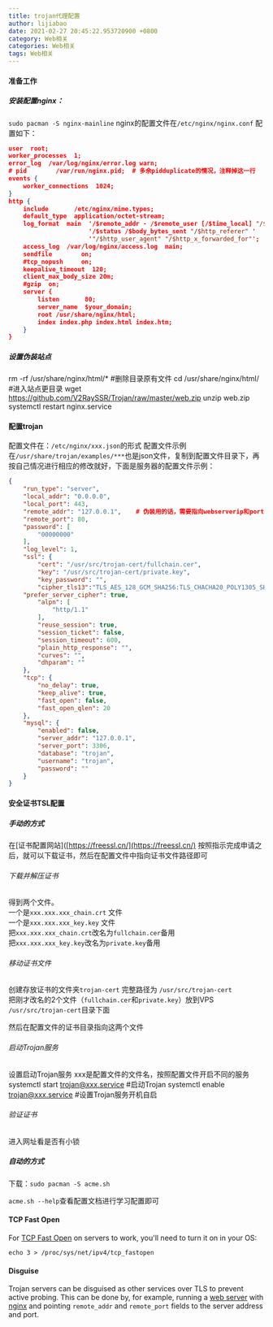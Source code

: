 ```yaml
---
title: trojan代理配置
author: lijiabao
date: 2021-02-27 20:45:22.953720900 +0800
category: Web相关
categories: Web相关
tags: Web相关
---
```


#### 准备工作

##### 安装配置nginx：
`sudo pacman -S nginx-mainline`
nginx的配置文件在`/etc/nginx/nginx.conf`
配置如下：
```json
user  root;
worker_processes  1;
error_log  /var/log/nginx/error.log warn;
# pid        /var/run/nginx.pid;  # 多余pidduplicate的情况，注释掉这一行
events {
    worker_connections  1024;
}
http {
    include       /etc/nginx/mime.types;
    default_type  application/octet-stream;
    log_format  main  '/$remote_addr - /$remote_user [/$time_local] "/$request" '
                      '/$status /$body_bytes_sent "/$http_referer" '
                      '"/$http_user_agent" "/$http_x_forwarded_for"';
    access_log  /var/log/nginx/access.log  main;
    sendfile        on;
    #tcp_nopush     on;
    keepalive_timeout  120;
    client_max_body_size 20m;
    #gzip  on;
    server {
        listen       80;
        server_name  $your_domain;
        root /usr/share/nginx/html;
        index index.php index.html index.htm;
    }
}
```

##### 设置伪装站点

rm -rf /usr/share/nginx/html/*   #删除目录原有文件
cd /usr/share/nginx/html/    #进入站点更目录
wget https://github.com/V2RaySSR/Trojan/raw/master/web.zip
unzip web.zip
systemctl restart nginx.service


#### 配置trojan
配置文件在：`/etc/nginx/xxx.json`的形式
配置文件示例在`/usr/share/trojan/examples/***`也是json文件，复制到配置文件目录下，再按自己情况进行相应的修改就好，下面是服务器的配置文件示例：
```json
{
    "run_type": "server",
    "local_addr": "0.0.0.0",
    "local_port": 443,
    "remote_addr": "127.0.0.1",    # 伪装用的话，需要指向webserverip和port
    "remote_port": 80,
    "password": [
        "00000000"
    ],
    "log_level": 1,
    "ssl": {
        "cert": "/usr/src/trojan-cert/fullchain.cer",
        "key": "/usr/src/trojan-cert/private.key",
        "key_password": "",
        "cipher_tls13":"TLS_AES_128_GCM_SHA256:TLS_CHACHA20_POLY1305_SHA256:TLS_AES_256_GCM_SHA384",
	"prefer_server_cipher": true,
        "alpn": [
            "http/1.1"
        ],
        "reuse_session": true,
        "session_ticket": false,
        "session_timeout": 600,
        "plain_http_response": "",
        "curves": "",
        "dhparam": ""
    },
    "tcp": {
        "no_delay": true,
        "keep_alive": true,
        "fast_open": false,
        "fast_open_qlen": 20
    },
    "mysql": {
        "enabled": false,
        "server_addr": "127.0.0.1",
        "server_port": 3306,
        "database": "trojan",
        "username": "trojan",
        "password": ""
    }
}
```


#### 安全证书TSL配置

##### 手动的方式
在[证书配置网站]([https://freessl.cn/](https://freessl.cn/)
按照指示完成申请之后，就可以下载证书，然后在配置文件中指向证书文件路径即可
###### 下载并解压证书

得到两个文件。  
一个是`xxx.xxx.xxx_chain.crt` 文件  
一个是`xxx.xxx.xxx_key.key` 文件  
把`xxx.xxx.xxx_chain.crt`改名为`fullchain.cer`备用  
把`xxx.xxx.xxx_key.key`改名为`private.key`备用

###### 移动证书文件

创建存放证书的文件夹`trojan-cert` 完整路径为 `/usr/src/trojan-cert`  
把刚才改名的2个文件（`fullchain.cer`和`private.key`）放到VPS `/usr/src/trojan-cert`目录下面

然后在配置文件的证书目录指向这两个文件

###### 启动Trojan服务

设置启动Trojan服务
xxx是配置文件的文件名，按照配置文件开启不同的服务
systemctl start trojan@xxx.service  #启动Trojan
systemctl enable trojan@xxx.service  #设置Trojan服务开机自启

###### 验证证书
进入网址看是否有小锁

##### 自动的方式
下载：`sudo pacman -S acme.sh`

`acme.sh --help`查看配置文档进行学习配置即可


#### TCP Fast Open

For [TCP Fast Open](https://en.wikipedia.org/wiki/TCP_Fast_Open "wikipedia:TCP Fast Open") on servers to work, you'll need to turn it on in your OS:

`echo 3 > /proc/sys/net/ipv4/tcp_fastopen`

#### Disguise

Trojan servers can be disguised as other services over TLS to prevent active probing. This can be done by, for example, running a [web server](https://wiki.archlinux.org/index.php/Web_server "Web server") with [nginx](https://wiki.archlinux.org/index.php/Nginx "Nginx") and pointing `remote_addr` and `remote_port` fields to the server address and port.